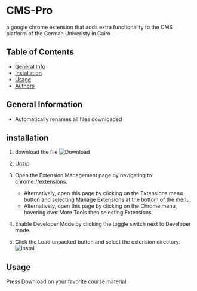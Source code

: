 # CMS-Pro
a google chrome extension that adds extra functionality to the CMS platform of the German Univeristy in Cairo

## Table of Contents
* [General Info](#general-information)
* [Installation](#installation)
* [Usage](#usage)
* [Authors](#authors)

## General Information
- Automatically renames all files downloaded

## installation
1. download the file
![Download](https://serving.photos.photobox.com/32439020e95c1d9687f1b58ba16a7891ad9153d51fafba659727fcb63b4b82f5e98af847.jpg)
2. Unzip
3. Open the Extension Management page by navigating to chrome://extensions. 
   - Alternatively, open this page by clicking on the Extensions menu button and selecting Manage Extensions at the bottom of the menu. 
   - Alternatively, open this page by clicking on the Chrome menu, hovering over More Tools then selecting Extensions

5. Enable Developer Mode by clicking the toggle switch next to Developer mode.
6. Click the Load unpacked button and select the extension directory.
![Install](https://i.ibb.co/64fW0vj/CMS-pro-install.png)

## Usage
Press Download on your favorite course material
